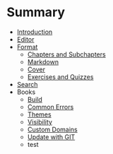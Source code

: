 # Summary

* [Introduction](README.md)
* [Editor](editor/README.md)
* [Format](book/format.md)
   * [Chapters and Subchapters](book/chapters.md)
   * [Markdown](markdown/README.md)
   * [Cover](book/cover.md)
   * [Exercises and Quizzes](book/exercises.md)
* [Search](platform/search.md)
* Books
   * [Build](book/build.md)
   * [Common Errors](book/errors.md)
   * [Themes](book/themes.md)
   * [Visibility](book/visibility.md)
   * [Custom Domains](book/domains.md)
   * [Update with GIT](book/push.md)
   * test

